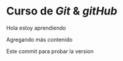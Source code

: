 # Curso de _Git_ & _gitHub_

Hola estoy aprendiendo

Agregando más contenido

Este commit para probar la version
